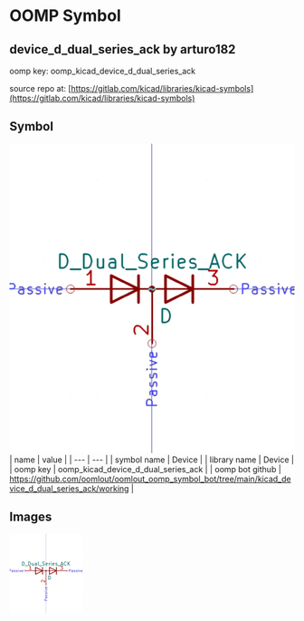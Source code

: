 # OOMP Symbol  
## device_d_dual_series_ack  by arturo182  
  
oomp key: oomp_kicad_device_d_dual_series_ack  
  
source repo at: [https://gitlab.com/kicad/libraries/kicad-symbols](https://gitlab.com/kicad/libraries/kicad-symbols)  
## Symbol  
  
[![working.png](working_600.png)](working.png)  
| name | value | 
| --- | --- | 
| symbol name | Device | 
| library name | Device | 
| oomp key | oomp_kicad_device_d_dual_series_ack | 
| oomp bot github | https://github.com/oomlout/oomlout_oomp_symbol_bot/tree/main/kicad_device_d_dual_series_ack/working | 
## Images  
  
[![working.png](working_140.png)](working.png)  
